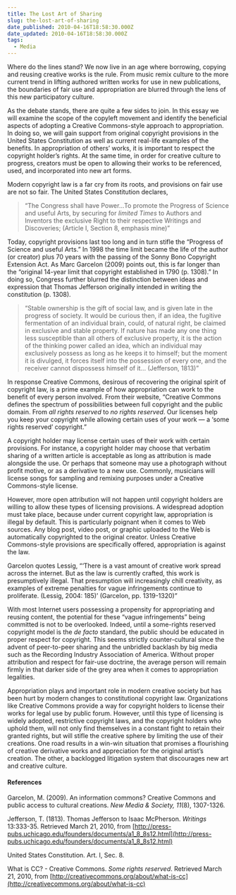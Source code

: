 ```yaml
---
title: The Lost Art of Sharing
slug: the-lost-art-of-sharing
date_published: 2010-04-16T18:58:30.000Z
date_updated: 2010-04-16T18:58:30.000Z
tags:
  - Media
---
```


Where do the lines stand?  We now live in an age where borrowing, copying and reusing creative works is the rule.  From music remix culture to the more current trend in lifting authored written works for use in new publications, the boundaries of fair use and appropriation are blurred through the lens of this new participatory culture.

As the debate stands, there are quite a few sides to join.  In this essay we will examine the scope of the copyleft movement and identify the beneficial aspects of adopting a Creative Commons-style approach to appropriation.  In doing so, we will gain support from original copyright provisions in the United States Constitution as well as current real-life examples of the benefits.  In appropriation of others’ works, it is important to respect the copyright holder’s rights.  At the same time, in order for creative culture to progress, creators must be open to allowing their works to be referenced, used, and incorporated into new art forms.

Modern copyright law is a far cry from its roots, and provisions on fair use are not so fair.  The United States Constitution declares,

> “The Congress shall have Power...To promote the Progress of Science and useful Arts, by securing for *limited Times* to Authors and Inventors the exclusive Right to their respective Writings and Discoveries; (Article I, Section 8, emphasis mine)”

Today, copyright provisions last too long and in turn stifle the “Progress of Science and useful Arts.”  In 1998 the time limit became the life of the author (or creator) plus 70 years with the passing of the Sonny Bono Copyright Extension Act.  As Marc Garcelon (2009) points out, this is far longer than the “original 14-year limit that copyright established in 1790 (p. 1308).”  In doing so, Congress further blurred the distinction between ideas and expression that Thomas Jefferson originally intended in writing the constitution (p. 1308).
> “Stable ownership is the gift of social law, and is given late in the progress of society.  It would be curious then, if an idea, the fugitive fermentation of an individual brain, could, of natural right, be claimed in exclusive and stable property.  If nature has made any one thing less susceptible than all others of exclusive property, it is the action of the thinking power called an idea, which an individual may exclusively possess as long as he keeps it to himself; but the moment it is divulged, it forces itself into the possession of every one, and the receiver cannot dispossess himself of it… (Jefferson, 1813)”

In response Creative Commons, desirous of recovering the original spirit of copyright law, is a prime example of how appropriation can work to the benefit of every person involved.  From their website, “Creative Commons defines the spectrum of possibilities between full copyright and the public domain. From *all rights reserved* to *no rights reserved*. Our licenses help you keep your copyright while allowing certain uses of your work — a ‘some rights reserved’ copyright.”

A copyright holder may license certain uses of their work with certain provisions.  For instance, a copyright holder may choose that verbatim sharing of a written article is acceptable as long as attribution is made alongside the use.  Or perhaps that someone may use a photograph without profit motive, or as a derivative to a new use.  Commonly, musicians will license songs for sampling and remixing purposes under a Creative Commons-style license.

However, more open attribution will not happen until copyright holders are willing to allow these types of licensing provisions.  A widespread adoption must take place, because under current copyright law, appropriation is illegal by default.  This is particularly poignant when it comes to Web sources.  Any blog post, video post, or graphic uploaded to the Web is automatically copyrighted to the original creator.  Unless Creative Commons-style provisions are specifically offered, appropriation is against the law.

Garcelon quotes Lessig, “‘There is a vast amount of creative work spread across the internet. But as the law is currently crafted, this work is presumptively illegal.  That presumption will increasingly chill creativity, as examples of extreme penalties for vague infringements continue to proliferate. (Lessig, 2004: 185)’ (Garcelon, pp. 1319-1320)”

With most Internet users possessing a propensity for appropriating and reusing content, the potential for these “vague infringements” being committed is not to be overlooked.  Indeed, until a some-rights reserved copyright model is the *de facto* standard, the public should be educated in proper respect for copyright.  This seems strictly counter-cultural since the advent of peer-to-peer sharing and the unbridled backlash by big media such as the Recording Industry Association of America.  Without proper attribution and respect for fair-use doctrine, the average person will remain firmly in that darker side of the grey area when it comes to appropriation legalities.

Appropriation plays and important role in modern creative society but has been hurt by modern changes to constitutional copyright law.  Organizations like Creative Commons provide a way for copyright holders to license their works for legal use by public forum.  However, until this type of licensing is widely adopted, restrictive copyright laws, and the copyright holders who uphold them, will not only find themselves in a constant fight to retain their granted rights, but will stifle the creative sphere by limiting the use of their creations.  One road results in a win-win situation that promises a flourishing of creative derivative works and appreciation for the original artist’s creation.  The other, a backlogged litigation system that discourages new art and creative culture.

#### References

Garcelon, M. (2009). An information commons? Creative Commons and public access to cultural creations. *New Media & Society, 11*(8), 1307-1326.

Jefferson, T. (1813). Thomas Jefferson to Isaac McPherson. *Writings* 13:333-35. Retrieved March 21, 2010, from [http://press-pubs.uchicago.edu/founders/documents/a1_8_8s12.html](http://press-pubs.uchicago.edu/founders/documents/a1_8_8s12.html)

United States Constitution. Art. I, Sec. 8.

What is CC? - Creative Commons. *Some rights reserved*. Retrieved March 21, 2010, from [http://creativecommons.org/about/what-is-cc](http://creativecommons.org/about/what-is-cc)
